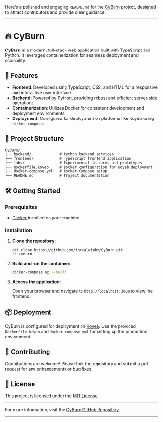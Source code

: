 Here's a polished and engaging `README.md` for the [CyBurn](https://github.com/threalwinky/CyBurn) project, designed to attract contributors and provide clear guidance:

---

# 🔥 CyBurn

**CyBurn** is a modern, full-stack web application built with TypeScript and Python. It leverages containerization for seamless deployment and scalability.

## 🚀 Features

* **Frontend**: Developed using TypeScript, CSS, and HTML for a responsive and interactive user interface.
* **Backend**: Powered by Python, providing robust and efficient server-side operations.
* **Containerization**: Utilizes Docker for consistent development and deployment environments.
* **Deployment**: Configured for deployment on platforms like Koyeb using `docker-compose`.

## 🧱 Project Structure

```
CyBurn/
├── backend/             # Python backend services
├── frontend/            # TypeScript frontend application
├── labs/                # Experimental features and prototypes
├── Dockerfile.koyeb     # Docker configuration for Koyeb deployment
├── docker-compose.yml   # Docker Compose setup
└── README.md            # Project documentation
```



## 🛠️ Getting Started

### Prerequisites

* [Docker](https://www.docker.com/get-started) installed on your machine.

### Installation

1. **Clone the repository**:

   ```bash
   git clone https://github.com/threalwinky/CyBurn.git
   cd CyBurn
   ```



2. **Build and run the containers**:

   ```bash
   docker-compose up --build
   ```



3. **Access the application**:

   Open your browser and navigate to `http://localhost:3000` to view the frontend.

## 📦 Deployment

CyBurn is configured for deployment on [Koyeb](https://www.koyeb.com/). Use the provided `Dockerfile.koyeb` and `docker-compose.yml` for setting up the production environment.

## 🤝 Contributing

Contributions are welcome! Please fork the repository and submit a pull request for any enhancements or bug fixes.

## 📄 License

This project is licensed under the [MIT License](LICENSE).

---

For more information, visit the [CyBurn GitHub Repository](https://github.com/threalwinky/CyBurn).

---

